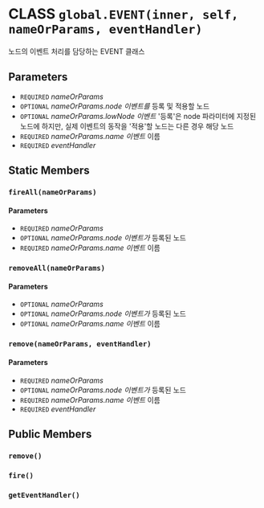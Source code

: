 # CLASS `global.EVENT(inner, self, nameOrParams, eventHandler)`
노드의 이벤트 처리를 담당하는 EVENT 클래스

## Parameters
* `REQUIRED` *nameOrParams*
* `OPTIONAL` *nameOrParams.node		이벤트를* 등록 및 적용할 노드
* `OPTIONAL` *nameOrParams.lowNode	이벤트* '등록'은 node 파라미터에 지정된 노드에 하지만, 실제 이벤트의 동작을 '적용'할 노드는 다른 경우 해당 노드
* `REQUIRED` *nameOrParams.name		이벤트* 이름
* `REQUIRED` *eventHandler*

## Static Members

### `fireAll(nameOrParams)`
#### Parameters
* `REQUIRED` *nameOrParams*
* `OPTIONAL` *nameOrParams.node	이벤트가* 등록된 노드
* `REQUIRED` *nameOrParams.name	이벤트* 이름

### `removeAll(nameOrParams)`
#### Parameters
* `OPTIONAL` *nameOrParams*
* `OPTIONAL` *nameOrParams.node	이벤트가* 등록된 노드
* `OPTIONAL` *nameOrParams.name	이벤트* 이름

### `remove(nameOrParams, eventHandler)`
#### Parameters
* `REQUIRED` *nameOrParams*
* `OPTIONAL` *nameOrParams.node	이벤트가* 등록된 노드
* `REQUIRED` *nameOrParams.name	이벤트* 이름
* `REQUIRED` *eventHandler*

## Public Members

### `remove()`

### `fire()`

### `getEventHandler()`
